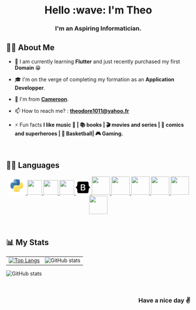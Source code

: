 
<h1 align="center"> Hello :wave: I'm Theo </h1>
<h3 align="center"> I'm an Aspiring Informatician. </h3>

## 🙋‍♂️ About Me

- :brain: I am currently learning **Flutter** and just recently purchased my first **Domain** 😁

- :mortar_board:  I'm on the verge of completing my formation as an **Application Developper**.

- :house_with_garden:  I'm from <a href="https://www.google.com/search?q=cameroon&rlz=1C1CHBF_deDE906DE906&oq=cameroon&aqs=chrome..69i57.2095j0j1&sourceid=chrome&ie=UTF-8" target="_blank">**Cameroon**</a>.

<!--
- :briefcase: Visit <a href="https://ashkoredev.github.io/portfolio/" target="_blank" title="Portfolio">My portfolio</a>

- :paintbrush: I like to do small projects in <a href="https://codepen.io/AshkoreDev" target="_blank" title="CodePen">CodePen</a>
-->
- :mailbox:  How to reach me? : **theodore1011@yahoo.fr**

- :zap:  Fun facts **I like music 🎸 | 📚 books | 🎬 movies and series | 🦸 comics and superheroes | 🏀 Basketball| 🎮 Gaming.**

</br>

## :man_technologist: Languages

<p align="center">
  <a href="https://www.python.org/" target="_blank" title="Python">
    <img src="https://raw.githubusercontent.com/github/explore/80688e429a7d4ef2fca1e82350fe8e3517d3494d/topics/python/python.png" width="50" height="50"/>
  </a>
  <a href="https://www.w3.org/html/" target="_blank" title="HTML5"> 
    <img src="https://img.icons8.com/color/48/000000/html-5.png" width="40" height="40"/>
  </a> 
  <a href="https://www.w3schools.com/css/" target="_blank" title="CSS3"> 
    <img src="https://img.icons8.com/color/48/000000/css3.png" width="40" height="40"/>
  </a> 
  <a href="https://developer.mozilla.org/en-US/docs/Web/JavaScript" target="_blank" title="JavaScript"> 
    <img src="https://img.icons8.com/color/48/000000/javascript.png" width="40" height="40"/>
  </a>
  <a href="https://getbootstrap.com" target="_blank" title="Bootstrap">
    <img src="https://github.com/devicons/devicon/blob/master/icons/bootstrap/bootstrap-plain.svg" width="40" height="40"/>
  </a>
  <a href="https://nodejs.org" target="_blank" title="NodeJS">
    <img src="https://img.icons8.com/color/48/000000/nodejs.png" width="50" height="50"/>
  </a>
  <a href="https://www.mysql.com/" target="_blank" title="MySQL">
    <img src="https://img.icons8.com/fluent/50/000000/mysql-logo.png" width="50" height="50"/>
  </a>
  <a href="https://www.alaska-software.com/" target="_blank" title="Xbase++">
    <img src="https://ilx.alaska-software.com/index.php?ams/xbase-1-9-and-2-0-compatibility-information.59/cover-image" width="50" height="50"/>
  </a>
  <a href="https://www.adobe.com/products/coldfusion-family.html" target="_blank" title="Adobe ColdFusion">
    <img src="https://upload.wikimedia.org/wikipedia/commons/4/43/Adobe_ColdFusion_logo_2021.svg" width="50" height="50"/>
  </a>
  <a href="https://www.gofoxpro.com/service/windows-software" target="_blank" title="FoxPro">
    <img src="https://upload.wikimedia.org/wikipedia/commons/6/64/Foxpro-icon.png" width="50" height="50"/>
  </a>
  <a href="https://flutter.dev/" target="_blank" title="Flutter">
    <img src="https://storage.googleapis.com/cms-storage-bucket/847ae81f5430402216fd.svg" width="50" height="50"/>
  </a>
<!--
  <a href="https://www.mongodb.com/" target="_blank" title="MongoDB">
    <img src="https://raw.githubusercontent.com/danielcranney/readme-generator/main/public/icons/skills/mongodb-colored.svg" width="50" height="50"/>
  </a>
  <a href="https://www.postgresql.org/" target="_blank" title="PostgreSQL">
    <img src="https://raw.githubusercontent.com/danielcranney/readme-generator/main/public/icons/skills/postgresql-colored.svg" width="50" height="50"/>
  </a>
  <a href="https://www.java.com/en/" target="_blank" title="JAVA">
    <img src="https://www.oracle.com/oce/press/assets/CONT6C95347B9ECC40CF8E7272A74FD80BDE/native/rc24-java-logo.gif" width="50" height="50"/>
  </a>
  <a href="https://sqlite.org/index.html" target="_blank" title="SQLLite">
    <img src="https://media.licdn.com/dms/image/C4D12AQG6oZrADxwpqQ/article-cover_image-shrink_600_2000/0/1594917913096?e=2147483647&v=beta&t=RLFIpIhlvQdmZfTEQMVqNviAcosDvYj87bjTPsm3yYw" width="50" height="50"/>
  </a>
     <a href="https://react.dev/" target="_blank" title="ReactJS">
    <img src="https://www.vectorlogo.zone/logos/reactjs/reactjs-icon.svg" width="40" height="40"/>
  </a>
  <a href="https://angular.io/" target="_blank" title="ANGULAR">
    <img src="https://github.com/angular/angular/blob/main/aio/src/assets/images/logos/angular/angular.png" width="40" height="40"/>
  </a>
  <a href="https://www.php.net/" target="_blank" title="PHP">
    <img src="https://github.com/devicons/devicon/blob/master/icons/php/php-plain.svg" width="40" height="40"/>
  </a>
  <a href="https://fortran-lang.org/en/" target="_blank" title="Fortran">
    <img src="https://i0.wp.com/erainnovator.com/wp-content/uploads/2021/05/Fortran-Programming-Language.png?resize=930%2C620&ssl=1" width="50" height="50"/>
  </a>
    <a href="https://www.w3schools.com/xml/xml_whatis.asp" target="_blank" title="XML">
    <img src="https://raw.githubusercontent.com/github/explore/05a6f4c574a32b6b2f04c2e589f6c82d9df46a5d/topics/xml/xml.png" width="50" height="50"/>
  </a>
    <a href="https://learn.microsoft.com/en-us/dotnet/visual-basic/" target="_blank" title="VisualBasics">
    <img src="https://upload.wikimedia.org/wikipedia/commons/4/40/VB.NET_Logo.svg" width="50" height="50"/>
  </a>
-->
</p>

</br>

## 📊 My Stats 

|                   |                    | 
| ----------------- | ------------------ | 
| [![Top Langs](https://github-readme-stats.vercel.app/api/top-langs/?username=gi88785&layout=compact&theme=tokyonight)](https://github.com/gi88785/github-readme-stats) | ![GitHub stats](https://github-readme-stats.vercel.app/api?username=gi88785&show_icons=true&theme=tokyonight) | 

![GitHub stats](https://github-readme-streak-stats.herokuapp.com/?user=gi88785&stroke=ffffff&background=1c1917&ring=0891b2&fire=0891b2&currStreakNum=ffffff&currStreakLabel=0891b2&sideNums=ffffff&sideLabels=ffffff&dates=ffffff&hide_border=true")

</br>

<h3 align="right"> Have a nice day ✌️ </h3> 

